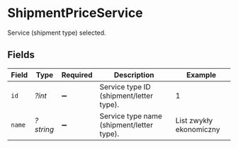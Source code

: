 # ShipmentPriceService

Service (shipment type) selected.


## Fields

| Field                                     | Type                                      | Required                                  | Description                               | Example                                   |
| ----------------------------------------- | ----------------------------------------- | ----------------------------------------- | ----------------------------------------- | ----------------------------------------- |
| `id`                                      | *?int*                                    | :heavy_minus_sign:                        | Service type ID (shipment/letter type).   | 1                                         |
| `name`                                    | *?string*                                 | :heavy_minus_sign:                        | Service type name (shipment/letter type). | List zwykły ekonomiczny                   |